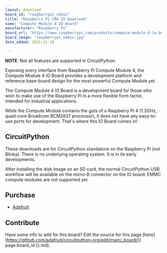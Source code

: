 ```yaml
---
layout: download
board_id: "raspberrypi_cm4io"
title: "Raspberry Pi CM4 IO Download"
name: "Compute Module 4 IO Board"
manufacturer: "Raspberry Pi"
board_url: "https://www.raspberrypi.com/products/compute-module-4-io-board/"
board_image: "raspberrypi_cm4io.jpg"
date_added: 2021-11-29

---
```


**NOTE**: Not all features are supported in CircuitPython.

Exposing every interface from Raspberry Pi Compute Module 4, the Compute Module 4 IO Board provides a development platform and reference base-board design for the most powerful Compute Module yet.

The Compute Module 4 IO Board is a development board for those who wish to make use of the Raspberry Pi in a more flexible form factor, intended for industrial applications.

While the Compute Module contains the guts of a Raspberry Pi 4 (1.2GHz, quad-core Broadcom BCM2837 processor), it does not have any easy-to-use ports for development. That's where this IO Board comes in!

## CircuitPython

These downloads are for CircuitPython standalone on the Raspberry Pi (not Blinka). There is no underlying operating system. It is in its early developments.

After installing the disk image on an SD card, the normal CircuitPython USB workflow will be available on the micro-B connector on the IO board. EMMC compute modules are not supported yet.

## Purchase
* [Adafruit](https://www.adafruit.com/product/4787)

## Contribute

Have some info to add for this board? Edit the source for this page [here](https://github.com/adafruit/circuitpython-org/edit/main/_board/{{ page.board_id }}.md).
